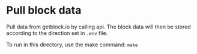 # Pull block data 
Pull data from getblock.io by calling api. 
The block data will then be stored according to the direction set in `.env` file.

To run in this directory, use the make command:
```make```